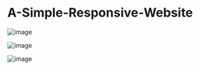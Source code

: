 # A-Simple-Responsive-Website

![image](https://user-images.githubusercontent.com/106810794/192159546-b81c6c57-21bc-4090-861d-8ae578224cba.png)

![image](https://user-images.githubusercontent.com/106810794/192159562-e760bdc1-efa6-495a-a2c5-536747343116.png)


![image](https://user-images.githubusercontent.com/106810794/192159584-1d51f6a0-82de-4378-9619-ef9936366d5d.png)
